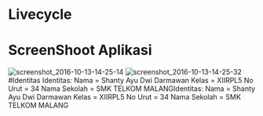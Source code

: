 # Livecycle
# ScreenShoot Aplikasi
![screenshot_2016-10-13-14-25-14](https://cloud.githubusercontent.com/assets/22720450/19342139/b4451464-915a-11e6-823d-cfe3c9064d50.png)
![screenshot_2016-10-13-14-25-32](https://cloud.githubusercontent.com/assets/22720450/19342140/b446a752-915a-11e6-8039-077b6f7e33a6.png)
#Identitas
Identitas: Nama = Shanty Ayu Dwi Darmawan Kelas = XIIRPL5 No Urut = 34 Nama Sekolah = SMK TELKOM MALANGIdentitas: Nama = Shanty Ayu Dwi Darmawan Kelas = XIIRPL5 No Urut = 34 Nama Sekolah = SMK TELKOM MALANG
